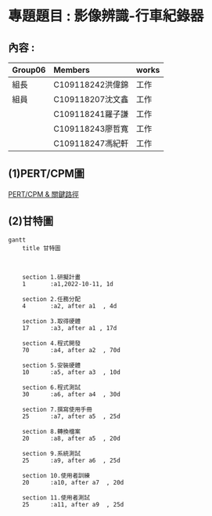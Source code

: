 
# 專題題目 : 影像辨識-行車紀錄器
## 內容 :       

|Group06|Members|works|
|:----|:----|:-----|
|組長|C109118242洪偉錦|工作|
|組員|C109118207沈文鑫|工作|
||C109118241羅子謙|工作|
||C109118243廖哲寬|工作|
||C109118247馮紀軒|工作|


**(1)PERT/CPM圖**
---
[PERT/CPM & 關鍵路徑]()




**(2)甘特圖**
---
```mermaid
gantt
    title 甘特圖

    

    section 1.研擬計畫
    1       :a1,2022-10-11, 1d
   
    section 2.任務分配
    4       :a2, after a1  , 4d
    
    section 3.取得硬體
    17      :a3, after a1 , 17d
    
    section 4.程式開發
    70      :a4, after a2  , 70d
    
    section 5.安裝硬體
    10      :a5, after a3  , 10d
    
    section 6.程式測試
    30      :a6, after a4  , 30d
    
    section 7.撰寫使用手冊
    25      :a7, after a5  , 25d
    
    section 8.轉換檔案
    20      :a8, after a5  , 20d
    
    section 9.系統測試
    25      :a9, after a6  , 25d
    
    section 10.使用者訓練
    20      :a10, after a7  , 20d
    
    section 11.使用者測試
    25      :a11, after a9  , 25d
